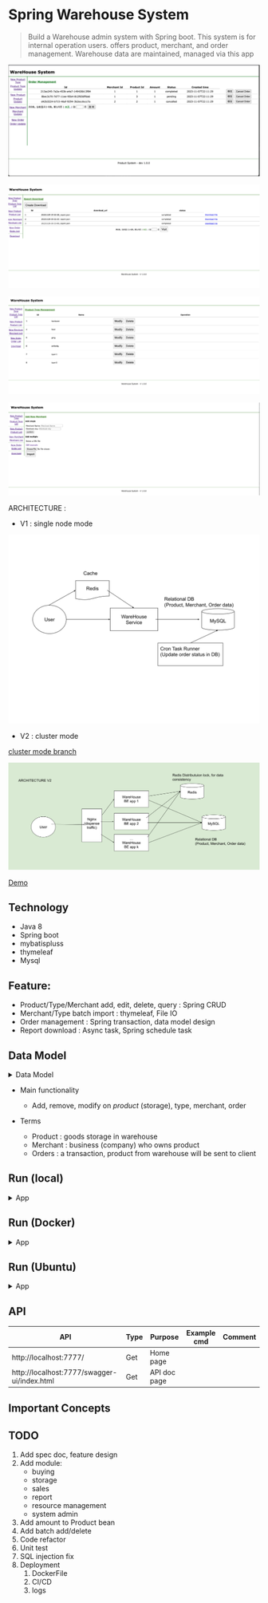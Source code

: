 # Spring Warehouse System

> Build a Warehouse admin system with Spring boot.
This system is for internal operation users. offers product, merchant, and order management. Warehouse data are maintained, managed via this app


<p align="center"><img src ="./doc/pic/demo_1.png"></p>

<p align="center"><img src ="./doc/pic/demo_2.png"></p>

<p align="center"><img src ="./doc/pic/demo_3.png"></p>

<p align="center"><img src ="./doc/pic/demo_4.png"></p>


ARCHITECTURE :

- V1 : single node mode
<p align="center"><img src ="./doc/pic/SpringWareHouse.svg"></p>


- V2 : cluster mode

[cluster mode branch](https://github.com/yennanliu/SpringPlayground/tree/warehouse-dev-007-cluster-niginx)

<p align="center"><img src ="./doc/pic/SpringWareHouse_V2.svg"></p>


[Demo](http://43.206.107.101:7777/)

## Technology
- Java 8
- Spring boot
- mybatispluss
- thymeleaf
- Mysql

## Feature:

- Product/Type/Merchant add, edit, delete, query : Spring CRUD
- Merchant/Type batch import : thymeleaf, File IO
- Order management : Spring transaction, data model design
- Report download : Async task, Spring schedule task

## Data Model

<details>
<summary>Data Model</summary>

<p align="center"><img src ="./doc/pic/data_model.png"></p>

</details>

- Main functionality
  - Add, remove, modify on *product* (storage), type, merchant, order

- Terms
  - Product : goods storage in warehouse
  - Merchant : business (company) who owns product
  - Orders : a transaction, product from warehouse will be sent to client 


## Run (local)

<details>
<summary>App</summary>

- Run DDL first
	- all SQL files under `/sql/ddl`

```bash
#---------------------------
# Run app
#---------------------------

# build
mvn package

# run
java -jar target/springWarehouse-0.0.1-SNAPSHOT.jar
```

</details>


## Run (Docker)

<details>
<summary>App</summary>

```bash
git clone https://github.com/yennanliu/SpringPlayground.git
cd SpringPlayground/springWarehouse
docker build -t spring-warehouse .
docker run -p 7777:7777 spring-warehouse
```

</details>

## Run (Ubuntu)

<details>
<summary>App</summary>

```bash

#---------------------------
# Step 1) clone code
#---------------------------

git clone https://github.com/yennanliu/SpringPlayground.git
cd SpringPlayground/springWarehouse

# update apt
sudo sudo apt update

#---------------------------
# Step 2) build jar
#---------------------------

# build java jar
sudo apt install maven
mvn package -DskipTests

#---------------------------
# Step 3) install mysql server, update pwd, data model
#---------------------------

sudo apt install mysql-server

# start mysql @ ububtu
sudo service mysql start

# access mysql CLI
# https://www.twblogs.net/a/5baa9f262b7177781a0e54cb
sudo mysql -u root # I had to use "sudo" since is new installation

mysql> USE mysql;
mysql> UPDATE user SET plugin='mysql_native_password' WHERE User='root';
mysql> FLUSH PRIVILEGES;
mysql> exit;

sudo service mysql restart

# access mysql CLI again, and run DDL under `/sql/ddl`
mysql -u root

#---------------------------
# Step 2) run App
#---------------------------
nohup java -jar target/springWarehouse-0.0.1-SNAPSHOT.jar &
```

</details>

## API

| API | Type | Purpose | Example cmd | Comment|
| ----- | -------- | ---- | ----- | ---- |
| http://localhost:7777/ | Get | Home page || |
| http://localhost:7777/swagger-ui/index.html | Get | API doc page || |

## Important Concepts

## TODO

1. Add spec doc, feature design
2. Add module:
    - buying
    - storage
    - sales
    - report
    - resource management
    - system admin
3. Add amount to Product bean
4. Add batch add/delete
5. Code refactor
6. Unit test
7. SQL injection fix
8. Deployment
   1. DockerFile
   2. CI/CD
   3. logs
